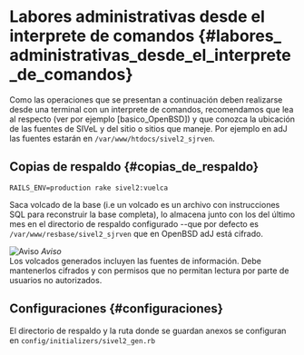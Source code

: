 
# Labores administrativas desde el interprete de comandos {#labores_ administrativas_desde_el_interprete_de_comandos}

Como las operaciones que se presentan a continuación deben realizarse desde una terminal con un interprete de comandos, recomendamos que lea al respecto (ver por ejemplo [basico_OpenBSD]) y que conozca la ubicación de las fuentes de SIVeL y del sitio o sitios que maneje. Por ejemplo en adJ las fuentes estarán en ```/var/www/htdocs/sivel2_sjrven```.

## Copias de respaldo {#copias_de_respaldo}

```RAILS_ENV=production rake sivel2:vuelca```

Saca volcado de la base (i.e un volcado es un archivo con instrucciones SQL para reconstruir la base completa), lo almacena junto con los del último mes en el directorio de respaldo configurado --que por defecto es ```/var/www/resbase/sivel2_sjrven``` que en OpenBSD adJ está cifrado.

![](https://venezuela.sjrlac.info/doc/html/warning.png "Aviso")
*Aviso*  
Los volcados generados incluyen las fuentes de información. Debe mantenerlos cifrados y con permisos que no permitan lectura por parte de usuarios no autorizados.

## Configuraciones {#configuraciones}

El directorio de respaldo y la ruta donde se guardan anexos se configuran en ```config/initializers/sivel2_gen.rb```


